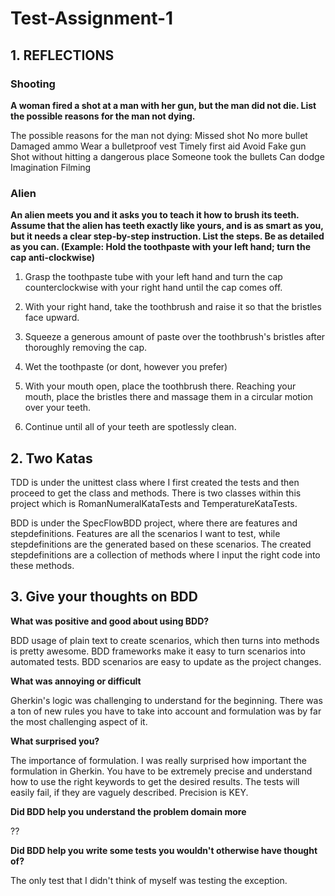 # Test-Assignment-1


## 1. REFLECTIONS

### Shooting

**A woman fired a shot at a man with her gun, but the man did not die. List the possible
reasons for the man not dying.**

The possible reasons for the man not dying:
 Missed shot
 No more bullet
 Damaged ammo
 Wear a bulletproof vest
 Timely first aid
 Avoid
 Fake gun
 Shot without hitting a dangerous place
 Someone took the bullets
 Can dodge
 Imagination
 Filming
 
 ### Alien
 **An alien meets you and it asks you to teach it how to brush its teeth. Assume that the alien has teeth exactly like yours, and is as smart as you, but it needs a clear step-by-step instruction. List the steps. Be as detailed as you can. (Example: Hold the toothpaste with your left hand; turn the cap anti-clockwise)**
 
1. Grasp the toothpaste tube with your left hand and turn the cap counterclockwise with your right hand until the cap comes off.

2. With your right hand, take the toothbrush and raise it so that the bristles face upward.

3. Squeeze a generous amount of paste over the toothbrush's bristles after thoroughly removing the cap.

4. Wet the toothpaste (or dont, however you prefer)

5. With your mouth open, place the toothbrush there.
Reaching your mouth, place the bristles there and massage them in a circular motion over your teeth.

6. Continue until all of your teeth are spotlessly clean. 

## 2. Two Katas

TDD is under the unittest class where I first created the tests and then proceed to get the class and methods. There is two classes within this project which is RomanNumeralKataTests and TemperatureKataTests.

BDD is under the SpecFlowBDD project, where there are features and stepdefinitions. Features are all the scenarios I want to test, while stepdefinitions are the generated based on these scenarios. The created stepdefinitions are a collection of methods where I input the right code into these methods.

## 3. Give your thoughts on BDD

**What was positive and good about using BDD?**

BDD usage of plain text to create scenarios, which then turns into methods is pretty awesome. BDD frameworks make it easy to turn scenarios into automated tests. BDD scenarios are easy to update as the project changes.

**What was annoying or difficult**

Gherkin's logic was challenging to understand for the beginning. There was a ton of new rules you have to take into account and formulation was by far the most challenging aspect of it.

**What surprised you?**

The importance of formulation. I was really surprised how important the formulation in Gherkin. You have to be extremely precise and understand how to use the right keywords to get the desired results. The tests will easily fail, if they are vaguely described. Precision is KEY.

**Did BDD help you understand the problem domain more**

??

**Did BDD help you write some tests you wouldn't otherwise have thought of?**

The only test that I didn't think of myself was testing the exception. 

 
